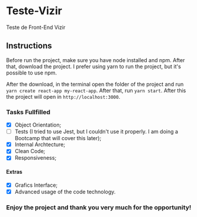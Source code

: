 # Teste-Vizir
Teste de Front-End Vizir

## Instructions

Before run the project, make sure you have node installed and npm. After that, download the project. I prefer using yarn to run the project, but it's possible to use npm.

After the download, in the terminal open the folder of the project and run ``` yarn create react-app my-react-app```. After that, run ```yarn start```. After this the project will open in ```http://localhost:3000```.

### Tasks Fullfilled
- [x] Object Orientation;
- [ ] Tests (I tried to use Jest, but I couldn't use it properly. I am doing a Bootcamp that will cover this later);
- [x] Internal Archtecture;
- [x] Clean Code;
- [x] Responsiveness;

#### Extras

- [x] Grafics Interface;
- [x] Advanced usage of the code technology.

### Enjoy the project and thank you very much for the opportunity!
